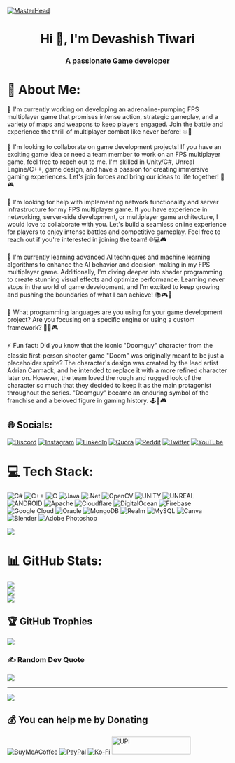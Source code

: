 [![MasterHead](https://i.ibb.co/XZ4nQ3T/Green-Simple-Personal-Linked-In-Banner.gif)](https://iydebu.me)

<h1 align="center">Hi 👋, I'm Devashish Tiwari</h1>
<h3 align="center">A passionate Game developer </h3>

# 💫 About Me:
🔭 I'm currently working on developing an adrenaline-pumping FPS multiplayer game that promises intense action, strategic gameplay, and a variety of maps and weapons to keep players engaged. Join the battle and experience the thrill of multiplayer combat like never before! 💥🎯<br><br>👯 I'm looking to collaborate on game development projects! If you have an exciting game idea or need a team member to work on an FPS multiplayer game, feel free to reach out to me. I'm skilled in Unity/C#, Unreal Engine/C++, game design, and have a passion for creating immersive gaming experiences. Let's join forces and bring our ideas to life together! 🚀🎮<br><br>🤝 I'm looking for help with implementing network functionality and server infrastructure for my FPS multiplayer game. If you have experience in networking, server-side development, or multiplayer game architecture, I would love to collaborate with you. Let's build a seamless online experience for players to enjoy intense battles and competitive gameplay. Feel free to reach out if you're interested in joining the team! 🌐💻🎮<br><br>🌱 I'm currently learning advanced AI techniques and machine learning algorithms to enhance the AI behavior and decision-making in my FPS multiplayer game. Additionally, I'm diving deeper into shader programming to create stunning visual effects and optimize performance. Learning never stops in the world of game development, and I'm excited to keep growing and pushing the boundaries of what I can achieve! 📚🎮🧠<br><br>💬 What programming languages are you using for your game development project? Are you focusing on a specific engine or using a custom framework? 🚀🔧🎮<br><br>⚡ Fun fact: Did you know that the iconic "Doomguy" character from the classic first-person shooter game "Doom" was originally meant to be just a placeholder sprite? The character's design was created by the lead artist Adrian Carmack, and he intended to replace it with a more refined character later on. However, the team loved the rough and rugged look of the character so much that they decided to keep it as the main protagonist throughout the series. "Doomguy" became an enduring symbol of the franchise and a beloved figure in gaming history. 🕹️👾🎮


## 🌐 Socials:
[![Discord](https://img.shields.io/badge/Discord-%237289DA.svg?logo=discord&logoColor=white)](https://discord.gg/https://discord.gg/UT99PJeW8z) [![Instagram](https://img.shields.io/badge/Instagram-%23E4405F.svg?logo=Instagram&logoColor=white)](https://instagram.com/iydebu) [![LinkedIn](https://img.shields.io/badge/LinkedIn-%230077B5.svg?logo=linkedin&logoColor=white)](https://linkedin.com/in/iydebu) [![Quora](https://img.shields.io/badge/Quora-%23B92B27.svg?logo=Quora&logoColor=white)](https://quora.com/profile/Iydebu) [![Reddit](https://img.shields.io/badge/Reddit-%23FF4500.svg?logo=Reddit&logoColor=white)](https://reddit.com/user/iydebu) [![Twitter](https://img.shields.io/badge/Twitter-%231DA1F2.svg?logo=Twitter&logoColor=white)](https://twitter.com/iydebu) [![YouTube](https://img.shields.io/badge/YouTube-%23FF0000.svg?logo=YouTube&logoColor=white)](https://youtube.com/@iydebu) 

# 💻 Tech Stack:
![C#](https://img.shields.io/badge/c%23-%23239120.svg?style=for-the-badge&logo=c-sharp&logoColor=white) ![C++](https://img.shields.io/badge/c++-%2300599C.svg?style=for-the-badge&logo=c%2B%2B&logoColor=white) ![C](https://img.shields.io/badge/c-%2300599C.svg?style=for-the-badge&logo=c&logoColor=white) ![Java](https://img.shields.io/badge/java-%23ED8B00.svg?style=for-the-badge&logo=java&logoColor=white) ![.Net](https://img.shields.io/badge/.NET-5C2D91?style=for-the-badge&logo=.net&logoColor=white) ![OpenCV](https://img.shields.io/badge/opencv-%23white.svg?style=for-the-badge&logo=opencv&logoColor=white) ![UNITY](https://img.shields.io/badge/Unity-%2320232a.svg?style=for-the-badge&logo=unity&logoColor=white) ![UNREAL](https://img.shields.io/badge/unreal-%2320232a.svg?style=for-the-badge&logo=unreal-engine&logoColor=white) ![ANDROID](https://img.shields.io/badge/android-%2320232a.svg?style=for-the-badge&logo=android&logoColor=%a4c639) ![Apache](https://img.shields.io/badge/apache-%23D42029.svg?style=for-the-badge&logo=apache&logoColor=white) ![Cloudflare](https://img.shields.io/badge/Cloudflare-F38020?style=for-the-badge&logo=Cloudflare&logoColor=white) ![DigitalOcean](https://img.shields.io/badge/DigitalOcean-%230167ff.svg?style=for-the-badge&logo=digitalOcean&logoColor=white) ![Firebase](https://img.shields.io/badge/firebase-%23039BE5.svg?style=for-the-badge&logo=firebase) ![Google Cloud](https://img.shields.io/badge/Google%20Cloud-%234285F4.svg?style=for-the-badge&logo=google-cloud&logoColor=white) ![Oracle](https://img.shields.io/badge/Oracle-F80000?style=for-the-badge&logo=oracle&logoColor=white) ![MongoDB](https://img.shields.io/badge/MongoDB-%234ea94b.svg?style=for-the-badge&logo=mongodb&logoColor=white) ![Realm](https://img.shields.io/badge/Realm-39477F?style=for-the-badge&logo=realm&logoColor=white) ![MySQL](https://img.shields.io/badge/mysql-%2300f.svg?style=for-the-badge&logo=mysql&logoColor=white) ![Canva](https://img.shields.io/badge/Canva-%2300C4CC.svg?style=for-the-badge&logo=Canva&logoColor=white) ![Blender](https://img.shields.io/badge/blender-%23F5792A.svg?style=for-the-badge&logo=blender&logoColor=white) ![Adobe Photoshop](https://img.shields.io/badge/adobephotoshop-%2331A8FF.svg?style=for-the-badge&logo=adobephotoshop&logoColor=white)

<a title="System requirements and Rate my PC tool - all at PCGameBenchmark" href="https://www.pcgamebenchmark.com/ratemypc?cpu=intel-core-i5-9300h&memory=16gb&gpu=nvidia-geforce-gtx-1660-ti&platform=windows"><img src="https://www.pcgamebenchmark.com/signature/intel-core-i5-9300h/16gb/nvidia-geforce-gtx-1660-ti/forum.png"></a>

# 📊 GitHub Stats:
![](https://github-readme-stats.vercel.app/api?username=iydebu&theme=dark&hide_border=false&include_all_commits=true&count_private=true)<br/>
![](https://github-readme-streak-stats.herokuapp.com/?user=iydebu&theme=dark&hide_border=false)<br/>
![](https://github-readme-stats.vercel.app/api/top-langs/?username=iydebu&theme=dark&hide_border=false&include_all_commits=true&count_private=true&layout=compact)

## 🏆 GitHub Trophies
![](https://github-profile-trophy.vercel.app/?username=iydebu&theme=radical&no-frame=false&no-bg=true&margin-w=4)

### ✍️ Random Dev Quote
![](https://quotes-github-readme.vercel.app/api?type=horizontal&theme=radical)

---
[![](https://visitcount.itsvg.in/api?id=iydebu&icon=0&color=0)](https://visitcount.itsvg.in)

  ## 💰 You can help me by Donating
  [![BuyMeACoffee](https://img.shields.io/badge/Buy%20Me%20a%20Coffee-ffdd00?style=for-the-badge&logo=buy-me-a-coffee&logoColor=black)](https://buymeacoffee.com/iydebu) [![PayPal](https://img.shields.io/badge/PayPal-00457C?style=for-the-badge&logo=paypal&logoColor=white)](https://paypal.me/iydebu) [![Ko-Fi](https://img.shields.io/badge/Ko--fi-F16061?style=for-the-badge&logo=ko-fi&logoColor=white)](https://ko-fi.com/iydebu) <a href="https://payments.cashfree.com/forms/coffee">
  <img src="https://i.ibb.co/411QymR/Neon-Green-Minimalist-Typographic-Game-Twitter-Header.png" alt="UPI" style="width: 180px; height: 40px;">
</a>


  
<!-- Proudly created with GPRM ( https://gprm.itsvg.in ) -->
